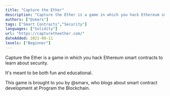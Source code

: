 ```yaml
---
title: "Capture the Ether"
description: "Capture the Ether is a game in which you hack Ethereum smart contracts to learn about security."
authors: ["@smarx"]
tags: ["Smart Contracts","Security"]
languages: ["Solidity"]
url: "https://capturetheether.com/"
dateAdded: 2021-08-11
levels: ["Beginner"]
---
```


Capture the Ether is a game in which you hack Ethereum smart contracts to learn about security.

It's meant to be both fun and educational.

This game is brought to you by @smarx, who blogs about smart contract development at Program the Blockchain.